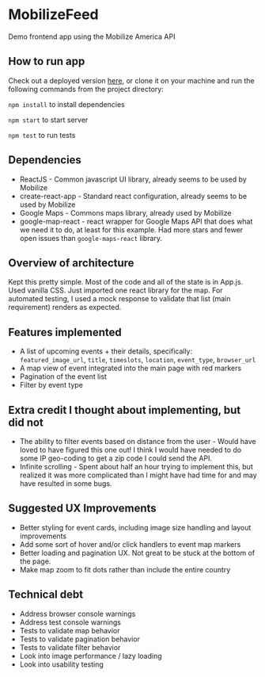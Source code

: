 # MobilizeFeed
Demo frontend app using the Mobilize America API

## How to run app
Check out a deployed version [here](https://tassock.github.io/mobilize-feed/), or clone it on your machine and run the following commands from the project directory:

`npm install` to install dependencies

`npm start` to start server

`npm test` to run tests

## Dependencies
* ReactJS - Common javascript UI library, already seems to be used by Mobilize
* create-react-app - Standard react configuration, already seems to be used by Mobilize
* Google Maps - Commons maps library, already used by Mobilize
* google-map-react - react wrapper for Google Maps API that does what we need it to do, at least for this example. Had more stars and fewer open issues than `google-maps-react` library.

## Overview of architecture
Kept this pretty simple. Most of the code and all of the state is in App.js. Used vanilla CSS. Just imported one react library for the map. For automated testing, I used a mock response to validate that list (main requirement) renders as expected.

## Features implemented
* A list of upcoming events + their details, specifically: `featured_image_url`, `title`, `timeslots`, `location`, `event_type`, `browser_url`
* A map view of event integrated into the main page with red markers
* Pagination of the event list
* Filter by event type

## Extra credit I thought about implementing, but did not
* The ability to filter events based on distance from the user - Would have loved to have figured this one out! I think I would have needed to do some IP geo-coding to get a zip code I could send the API.
* Infinite scrolling - Spent about half an hour trying to implement this, but realized it was more complicated than I might have had time for and may have resulted in some bugs.

## Suggested UX Improvements
* Better styling for event cards, including image size handling and layout improvements
* Add some sort of hover and/or click handlers to event map markers
* Better loading and pagination UX. Not great to be stuck at the bottom of the page.
* Make map zoom to fit dots rather than include the entire country

## Technical debt
* Address browser console warnings
* Address test console warnings
* Tests to validate map behavior
* Tests to validate pagination behavior
* Tests to validate filter behavior
* Look into image performance / lazy loading
* Look into usability testing
